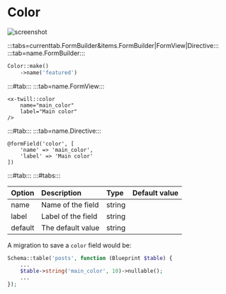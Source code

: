 # Color

![screenshot](/assets/color.png)

:::tabs=currenttab.FormBuilder&items.FormBuilder|FormView|Directive:::
:::tab=name.FormBuilder:::

```php
Color::make()
    ->name('featured')
```

:::#tab:::
:::tab=name.FormView:::

```blade
<x-twill::color
    name="main_color"
    label="Main color"
/>
```

:::#tab:::
:::tab=name.Directive:::

```blade
@formField('color', [
    'name' => 'main_color',
    'label' => 'Main color'
])
```

:::#tab:::
:::#tabs:::

| Option  | Description        | Type   | Default value |
|:--------|:-------------------|:-------|:--------------|
| name    | Name of the field  | string |               |
| label   | Label of the field | string |               |
| default | The default value  | string |               |

A migration to save a `color` field would be:

```php
Schema::table('posts', function (Blueprint $table) {
    ...
    $table->string('main_color', 10)->nullable();
    ...
});
```
